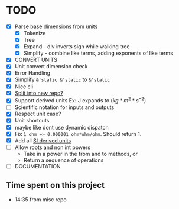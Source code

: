 # TODO

- [x] Parse base dimensions from units
  - [x] Tokenize
  - [x] Tree
  - [x] Expand - div inverts sign while walking tree
  - [x] Simplify - combine like terms, adding exponents of like terms
- [x] CONVERT UNITS
- [x] Unit convert dimension check
- [x] Error Handling
- [x] Simplify `&'static &'static` to `&'static`
- [x] Nice cli
- [x] [Split into new repo?](https://docs.github.com/en/get-started/using-git/splitting-a-subfolder-out-into-a-new-repository)
- [x] Support derived units Ex: J expands to ($kg*m^2*s^{−2}$)
- [ ] Scientific notation for inputs and outputs
- [x] Respect unit case?
- [x] Unit shortcuts
- [x] maybe like dont use dynamic dispatch
- [x] Fix `1 ohm => 0.000001 ohm*ohm/ohm`.
      Should return 1.
- [x] Add all [SI derived units](https://en.wikipedia.org/wiki/SI_derived_unit)
- [ ] Allow roots and non int powers
  - Take in a power in the from and to methods, or
  - Return a sequence of operations
- [ ] DOCUMENTATION

## Time spent on this project

- 14:35 from misc repo
